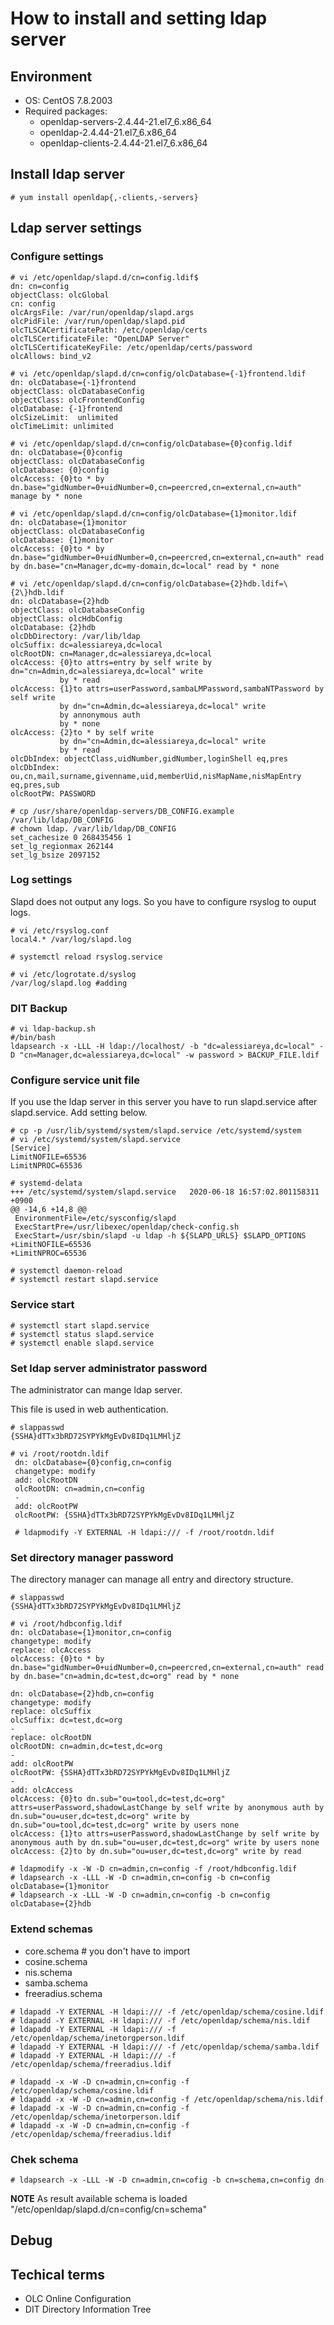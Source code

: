 # How to install and setting ldap server

## Environment

- OS: CentOS 7.8.2003
- Required packages:
  - openldap-servers-2.4.44-21.el7_6.x86_64
  - openldap-2.4.44-21.el7_6.x86_64
  - openldap-clients-2.4.44-21.el7_6.x86_64

## Install ldap server

`# yum install openldap{,-clients,-servers}`

## Ldap server settings

### Configure settings

```shell
# vi /etc/openldap/slapd.d/cn=config.ldif$
dn: cn=config
objectClass: olcGlobal
cn: config
olcArgsFile: /var/run/openldap/slapd.args
olcPidFile: /var/run/openldap/slapd.pid
olcTLSCACertificatePath: /etc/openldap/certs
olcTLSCertificateFile: "OpenLDAP Server"
olcTLSCertificateKeyFile: /etc/openldap/certs/password
olcAllows: bind_v2
```

```shell
# vi /etc/openldap/slapd.d/cn=config/olcDatabase={-1}frontend.ldif
dn: olcDatabase={-1}frontend
objectClass: olcDatabaseConfig
objectClass: olcFrontendConfig
olcDatabase: {-1}frontend
olcSizeLimit:  unlimited
olcTimeLimit: unlimited
```

```shell
# vi /etc/openldap/slapd.d/cn=config/olcDatabase={0}config.ldif
dn: olcDatabase={0}config
objectClass: olcDatabaseConfig
olcDatabase: {0}config
olcAccess: {0}to * by dn.base="gidNumber=0+uidNumber=0,cn=peercred,cn=external,cn=auth" manage by * none
```

```shell
# vi /etc/openldap/slapd.d/cn=config/olcDatabase={1}monitor.ldif
dn: olcDatabase={1}monitor
objectClass: olcDatabaseConfig
olcDatabase: {1}monitor
olcAccess: {0}to * by dn.base="gidNumber=0+uidNumber=0,cn=peercred,cn=external,cn=auth" read by dn.base="cn=Manager,dc=my-domain,dc=local" read by * none
```

```shell
# vi /etc/openldap/slapd.d/cn=config/olcDatabase={2}hdb.ldif=\{2\}hdb.ldif
dn: olcDatabase={2}hdb
objectClass: olcDatabaseConfig
objectClass: olcHdbConfig
olcDatabase: {2}hdb
olcDbDirectory: /var/lib/ldap
olcSuffix: dc=alessiareya,dc=local
olcRootDN: cn=Manager,dc=alessiareya,dc=local
olcAccess: {0}to attrs=entry by self write by dn="cn=Admin,dc=alessiareya,dc=local" write
           by * read
olcAccess: {1}to attrs=userPassword,sambaLMPassword,sambaNTPassword by self write
           by dn="cn=Admin,dc=alessiareya,dc=local" write
           by annonymous auth
           by * none
olcAccess: {2}to * by self write
           by dn="cn=Admin,dc=alessiareya,dc=local" write
           by * read
olcDbIndex: objectClass,uidNumber,gidNumber,loginShell eq,pres
olcDbIndex: ou,cn,mail,surname,givenname,uid,memberUid,nisMapName,nisMapEntry eq,pres,sub
olcRootPW: PASSWORD
```

```shell
# cp /usr/share/openldap-servers/DB_CONFIG.example /var/lib/ldap/DB_CONFIG
# chown ldap. /var/lib/ldap/DB_CONFIG
set_cachesize 0 268435456 1
set_lg_regionmax 262144
set_lg_bsize 2097152
```

### Log settings

Slapd does not output any logs.
So you have to configure rsyslog to ouput logs.

```shell
# vi /etc/rsyslog.conf
local4.* /var/log/slapd.log

# systemctl reload rsyslog.service
```

```shell
# vi /etc/logrotate.d/syslog
/var/log/slapd.log #adding
```

### DIT Backup

```shell
# vi ldap-backup.sh
#/bin/bash
ldapsearch -x -LLL -H ldap://localhost/ -b "dc=alessiareya,dc=local" -D "cn=Manager,dc=alessiareya,dc=local" -w password > BACKUP_FILE.ldif
```

### Configure service unit file

If you use the ldap server in this server you have to run slapd.service after slapd.service.
Add setting below.

```shell
# cp -p /usr/lib/systemd/system/slapd.service /etc/systemd/system
# vi /etc/systemd/system/slapd.service
[Service]
LimitNOFILE=65536
LimitNPROC=65536

# systemd-delata
+++ /etc/systemd/system/slapd.service   2020-06-18 16:57:02.801158311 +0900
@@ -14,6 +14,8 @@
 EnvironmentFile=/etc/sysconfig/slapd
 ExecStartPre=/usr/libexec/openldap/check-config.sh
 ExecStart=/usr/sbin/slapd -u ldap -h ${SLAPD_URLS} $SLAPD_OPTIONS
+LimitNOFILE=65536
+LimitNPROC=65536

# systemctl daemon-reload
# systemctl restart slapd.service
```

### Service start

```shell
# systemctl start slapd.service
# systemctl status slapd.service
# systemctl enable slapd.service
```

### Set ldap server administrator password

The administrator can mange ldap server.

This file is used in web authentication.

```shell
# slappasswd
{SSHA}dTTx3bRD72SYPYkMgEvDv8IDq1LMHljZ

# vi /root/rootdn.ldif
 dn: olcDatabase={0}config,cn=config
 changetype: modify
 add: olcRootDN
 olcRootDN: cn=admin,cn=config
 -
 add: olcRootPW
 olcRootPW: {SSHA}dTTx3bRD72SYPYkMgEvDv8IDq1LMHljZ

 # ldapmodify -Y EXTERNAL -H ldapi:/// -f /root/rootdn.ldif
```

### Set directory manager password

The directory manager can manage all entry and directory structure.

```shell
# slappasswd
{SSHA}dTTx3bRD72SYPYkMgEvDv8IDq1LMHljZ

# vi /root/hdbconfig.ldif
dn: olcDatabase={1}monitor,cn=config
changetype: modify
replace: olcAccess
olcAccess: {0}to * by dn.base="gidNumber=0+uidNumber=0,cn=peercred,cn=external,cn=auth" read by dn.base="cn=admin,dc=test,dc=org" read by * none

dn: olcDatabase={2}hdb,cn=config
changetype: modify
replace: olcSuffix
olcSuffix: dc=test,dc=org
-
replace: olcRootDN
olcRootDN: cn=admin,dc=test,dc=org
-
add: olcRootPW
olcRootPW: {SSHA}dTTx3bRD72SYPYkMgEvDv8IDq1LMHljZ
-
add: olcAccess
olcAccess: {0}to dn.sub="ou=tool,dc=test,dc=org" attrs=userPassword,shadowLastChange by self write by anonymous auth by dn.sub="ou=user,dc=test,dc=org" write by dn.sub="ou=tool,dc=test,dc=org" write by users none
olcAccess: {1}to attrs=userPassword,shadowLastChange by self write by anonymous auth by dn.sub="ou=user,dc=test,dc=org" write by users none
olcAccess: {2}to by dn.sub="ou=user,dc=test,dc=org" write by read

# ldapmodify -x -W -D cn=admin,cn=config -f /root/hdbconfig.ldif
# ldapsearch -x -LLL -W -D cn=admin,cn=config -b cn=config olcDatabase={1}monitor
# ldapsearch -x -LLL -W -D cn=admin,cn=config -b cn=config olcDatabase={2}hdb
```

### Extend schemas

- core.schema # you don't have to import
- cosine.schema
- nis.schema
- samba.schema
- freeradius.schema

```shell
# ldapadd -Y EXTERNAL -H ldapi:/// -f /etc/openldap/schema/cosine.ldif
# ldapadd -Y EXTERNAL -H ldapi:/// -f /etc/openldap/schema/nis.ldif
# ldapadd -Y EXTERNAL -H ldapi:/// -f /etc/openldap/schema/inetorgperson.ldif
# ldapadd -Y EXTERNAL -H ldapi:/// -f /etc/openldap/schema/samba.ldif
# ldapadd -Y EXTERNAL -H ldapi:/// -f /etc/openldap/schema/freeradius.ldif

# ldapadd -x -W -D cn=admin,cn=config -f /etc/openldap/schema/cosine.ldif
# ldapadd -x -W -D cn=admin,cn=config -f /etc/openldap/schema/nis.ldif
# ldapadd -x -W -D cn=admin,cn=config -f /etc/openldap/schema/inetorperson.ldif
# ldapadd -x -W -D cn=admin,cn=config -f /etc/openldap/schema/freeradius.ldif
```

### Chek schema

`# ldapsearch -x -LLL -W -D cn=admin,cn=cofig -b cn=schema,cn=config dn`

**NOTE**
As result available schema is loaded "/etc/openldap/slapd.d/cn=config/cn=schema"

## Debug

## Techical terms

- OLC Online Configuration
- DIT Directory Information Tree
